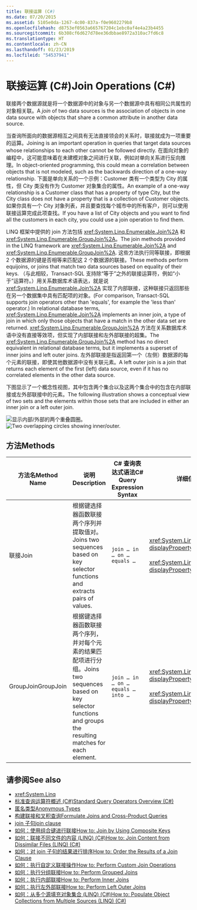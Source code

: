 ```yaml
---
title: 联接运算 (C#)
ms.date: 07/20/2015
ms.assetid: 5105e0da-1267-4c00-837a-f0e9602279b8
ms.openlocfilehash: d8753ef0563a665767204c1ebc0af4e4a23b4455
ms.sourcegitcommit: 6b308cf6d627d78ee36dbbae8972a310ac7fd6c8
ms.translationtype: HT
ms.contentlocale: zh-CN
ms.lasthandoff: 01/23/2019
ms.locfileid: "54537941"
---
```

# <a name="join-operations-c"></a><span data-ttu-id="5df0a-102">联接运算 (C#)</span><span class="sxs-lookup"><span data-stu-id="5df0a-102">Join Operations (C#)</span></span>
<span data-ttu-id="5df0a-103">联接两个数据源就是将一个数据源中的对象与另一个数据源中具有相同公共属性的对象相关联。</span><span class="sxs-lookup"><span data-stu-id="5df0a-103">A *join* of two data sources is the association of objects in one data source with objects that share a common attribute in another data source.</span></span>  
  
 <span data-ttu-id="5df0a-104">当查询所面向的数据源相互之间具有无法直接领会的关系时，联接就成为一项重要的运算。</span><span class="sxs-lookup"><span data-stu-id="5df0a-104">Joining is an important operation in queries that target data sources whose relationships to each other cannot be followed directly.</span></span> <span data-ttu-id="5df0a-105">在面向对象的编程中，这可能意味着在未建模对象之间进行关联，例如对单向关系进行反向推理。</span><span class="sxs-lookup"><span data-stu-id="5df0a-105">In object-oriented programming, this could mean a correlation between objects that is not modeled, such as the backwards direction of a one-way relationship.</span></span> <span data-ttu-id="5df0a-106">下面是单向关系的一个示例：Customer 类有一个类型为 City 的属性，但 City 类没有作为 Customer 对象集合的属性。</span><span class="sxs-lookup"><span data-stu-id="5df0a-106">An example of a one-way relationship is a Customer class that has a property of type City, but the City class does not have a property that is a collection of Customer objects.</span></span> <span data-ttu-id="5df0a-107">如果你具有一个 City 对象列表，并且要查找每个城市中的所有客户，则可以使用联接运算完成此项查找。</span><span class="sxs-lookup"><span data-stu-id="5df0a-107">If you have a list of City objects and you want to find all the customers in each city, you could use a join operation to find them.</span></span>  
  
 <span data-ttu-id="5df0a-108">LINQ 框架中提供的 join 方法包括 <xref:System.Linq.Enumerable.Join%2A> 和 <xref:System.Linq.Enumerable.GroupJoin%2A>。</span><span class="sxs-lookup"><span data-stu-id="5df0a-108">The join methods provided in the LINQ framework are <xref:System.Linq.Enumerable.Join%2A> and <xref:System.Linq.Enumerable.GroupJoin%2A>.</span></span> <span data-ttu-id="5df0a-109">这些方法执行同等联接，即根据 2 个数据源的键是否相等来匹配这 2 个数据源的联接。</span><span class="sxs-lookup"><span data-stu-id="5df0a-109">These methods perform equijoins, or joins that match two data sources based on equality of their keys.</span></span> <span data-ttu-id="5df0a-110">（与此相较，Transact-SQL 支持除“等于”之外的联接运算符，例如“小于”运算符。）用关系数据库术语表达，就是说 <xref:System.Linq.Enumerable.Join%2A> 实现了内部联接，这种联接只返回那些在另一个数据集中具有匹配项的对象。</span><span class="sxs-lookup"><span data-stu-id="5df0a-110">(For comparison, Transact-SQL supports join operators other than 'equals', for example the 'less than' operator.) In relational database terms, <xref:System.Linq.Enumerable.Join%2A> implements an inner join, a type of join in which only those objects that have a match in the other data set are returned.</span></span> <span data-ttu-id="5df0a-111"><xref:System.Linq.Enumerable.GroupJoin%2A> 方法在关系数据库术语中没有直接等效项，但实现了内部联接和左外部联接的超集。</span><span class="sxs-lookup"><span data-stu-id="5df0a-111">The <xref:System.Linq.Enumerable.GroupJoin%2A> method has no direct equivalent in relational database terms, but it implements a superset of inner joins and left outer joins.</span></span> <span data-ttu-id="5df0a-112">左外部联接是指返回第一个（左侧）数据源的每个元素的联接，即使其他数据源中没有关联元素。</span><span class="sxs-lookup"><span data-stu-id="5df0a-112">A left outer join is a join that returns each element of the first (left) data source, even if it has no correlated elements in the other data source.</span></span>  
  
 <span data-ttu-id="5df0a-113">下图显示了一个概念性视图，其中包含两个集合以及这两个集合中的包含在内部联接或左外部联接中的元素。</span><span class="sxs-lookup"><span data-stu-id="5df0a-113">The following illustration shows a conceptual view of two sets and the elements within those sets that are included in either an inner join or a left outer join.</span></span>  
  
 <span data-ttu-id="5df0a-114">![显示内部/外部的两个重叠圆圈。](../../../../csharp/programming-guide/concepts/linq/media/joincircles.png "JoinCircles")</span><span class="sxs-lookup"><span data-stu-id="5df0a-114">![Two overlapping circles showing inner&#47;outer.](../../../../csharp/programming-guide/concepts/linq/media/joincircles.png "JoinCircles")</span></span>  
  
## <a name="methods"></a><span data-ttu-id="5df0a-115">方法</span><span class="sxs-lookup"><span data-stu-id="5df0a-115">Methods</span></span>  
  
|<span data-ttu-id="5df0a-116">方法名</span><span class="sxs-lookup"><span data-stu-id="5df0a-116">Method Name</span></span>|<span data-ttu-id="5df0a-117">说明</span><span class="sxs-lookup"><span data-stu-id="5df0a-117">Description</span></span>|<span data-ttu-id="5df0a-118">C# 查询表达式语法</span><span class="sxs-lookup"><span data-stu-id="5df0a-118">C# Query Expression Syntax</span></span>|<span data-ttu-id="5df0a-119">详细信息</span><span class="sxs-lookup"><span data-stu-id="5df0a-119">More Information</span></span>|  
|-----------------|-----------------|---------------------------------|----------------------|  
|<span data-ttu-id="5df0a-120">联接</span><span class="sxs-lookup"><span data-stu-id="5df0a-120">Join</span></span>|<span data-ttu-id="5df0a-121">根据键选择器函数联接两个序列并提取值对。</span><span class="sxs-lookup"><span data-stu-id="5df0a-121">Joins two sequences based on key selector functions and extracts pairs of values.</span></span>|`join … in … on … equals …`|<xref:System.Linq.Enumerable.Join%2A?displayProperty=nameWithType><br /><br /> <xref:System.Linq.Queryable.Join%2A?displayProperty=nameWithType>|  
|<span data-ttu-id="5df0a-122">GroupJoin</span><span class="sxs-lookup"><span data-stu-id="5df0a-122">GroupJoin</span></span>|<span data-ttu-id="5df0a-123">根据键选择器函数联接两个序列，并对每个元素的结果匹配项进行分组。</span><span class="sxs-lookup"><span data-stu-id="5df0a-123">Joins two sequences based on key selector functions and groups the resulting matches for each element.</span></span>|`join … in … on … equals … into …`|<xref:System.Linq.Enumerable.GroupJoin%2A?displayProperty=nameWithType><br /><br /> <xref:System.Linq.Queryable.GroupJoin%2A?displayProperty=nameWithType>|  
  
## <a name="see-also"></a><span data-ttu-id="5df0a-124">请参阅</span><span class="sxs-lookup"><span data-stu-id="5df0a-124">See also</span></span>

- <xref:System.Linq>
- [<span data-ttu-id="5df0a-125">标准查询运算符概述 (C#)</span><span class="sxs-lookup"><span data-stu-id="5df0a-125">Standard Query Operators Overview (C#)</span></span>](../../../../csharp/programming-guide/concepts/linq/standard-query-operators-overview.md)
- [<span data-ttu-id="5df0a-126">匿名类型</span><span class="sxs-lookup"><span data-stu-id="5df0a-126">Anonymous Types</span></span>](../../../../csharp/programming-guide/classes-and-structs/anonymous-types.md)
- [<span data-ttu-id="5df0a-127">构建联接和叉积查询</span><span class="sxs-lookup"><span data-stu-id="5df0a-127">Formulate Joins and Cross-Product Queries</span></span>](../../../../framework/data/adonet/sql/linq/formulate-joins-and-cross-product-queries.md)
- [<span data-ttu-id="5df0a-128">join 子句</span><span class="sxs-lookup"><span data-stu-id="5df0a-128">join clause</span></span>](../../../../csharp/language-reference/keywords/join-clause.md)
- [<span data-ttu-id="5df0a-129">如何：使用组合键进行联接</span><span class="sxs-lookup"><span data-stu-id="5df0a-129">How to: Join by Using Composite Keys</span></span>](../../../../csharp/programming-guide/linq-query-expressions/how-to-join-by-using-composite-keys.md)
- [<span data-ttu-id="5df0a-130">如何：联接不同文件的内容 (LINQ) (C#)</span><span class="sxs-lookup"><span data-stu-id="5df0a-130">How to: Join Content from Dissimilar Files (LINQ) (C#)</span></span>](../../../../csharp/programming-guide/concepts/linq/how-to-join-content-from-dissimilar-files-linq.md)
- [<span data-ttu-id="5df0a-131">如何：对 join 子句的结果进行排序</span><span class="sxs-lookup"><span data-stu-id="5df0a-131">How to: Order the Results of a Join Clause</span></span>](../../../../csharp/programming-guide/linq-query-expressions/how-to-order-the-results-of-a-join-clause.md)
- [<span data-ttu-id="5df0a-132">如何：执行自定义联接操作</span><span class="sxs-lookup"><span data-stu-id="5df0a-132">How to: Perform Custom Join Operations</span></span>](../../../../csharp/programming-guide/linq-query-expressions/how-to-perform-custom-join-operations.md)
- [<span data-ttu-id="5df0a-133">如何：执行分组联接</span><span class="sxs-lookup"><span data-stu-id="5df0a-133">How to: Perform Grouped Joins</span></span>](../../../../csharp/programming-guide/linq-query-expressions/how-to-perform-grouped-joins.md)
- [<span data-ttu-id="5df0a-134">如何：执行内部联接</span><span class="sxs-lookup"><span data-stu-id="5df0a-134">How to: Perform Inner Joins</span></span>](../../../../csharp/programming-guide/linq-query-expressions/how-to-perform-inner-joins.md)
- [<span data-ttu-id="5df0a-135">如何：执行左外部联接</span><span class="sxs-lookup"><span data-stu-id="5df0a-135">How to: Perform Left Outer Joins</span></span>](../../../../csharp/programming-guide/linq-query-expressions/how-to-perform-left-outer-joins.md)
- [<span data-ttu-id="5df0a-136">如何：从多个源填充对象集合 (LINQ) (C#)</span><span class="sxs-lookup"><span data-stu-id="5df0a-136">How to: Populate Object Collections from Multiple Sources (LINQ) (C#)</span></span>](../../../../csharp/programming-guide/concepts/linq/how-to-populate-object-collections-from-multiple-sources-linq.md)
